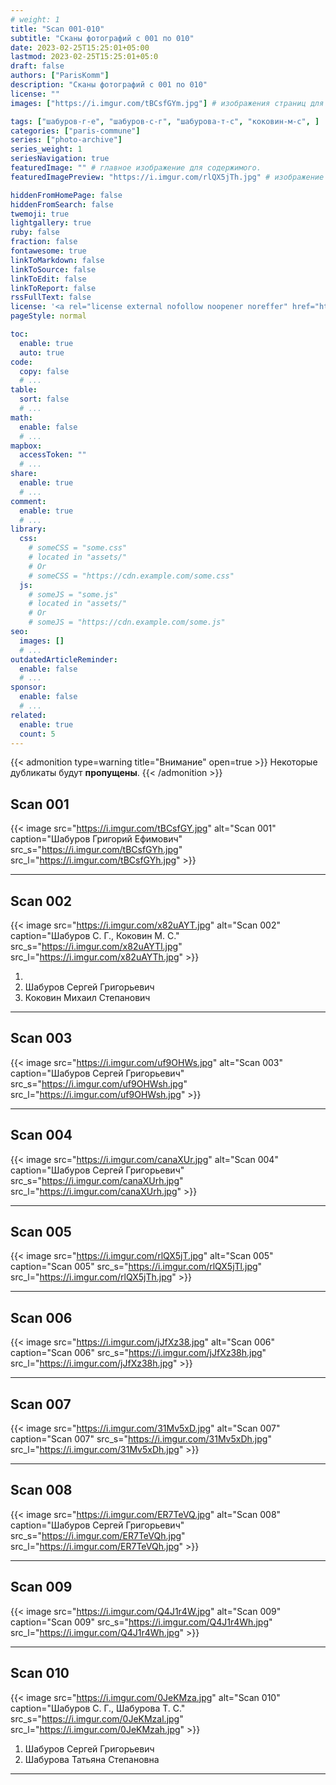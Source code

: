 ```yaml
---
# weight: 1
title: "Scan 001-010"
subtitle: "Сканы фотографий с 001 по 010"
date: 2023-02-25T15:25:01+05:00
lastmod: 2023-02-25T15:25:01+05:0
draft: false
authors: ["ParisKomm"]
description: "Сканы фотографий с 001 по 010"
license: ""
images: ["https://i.imgur.com/tBCsfGYm.jpg"] # изображения страниц для Open Graph и Twitter Cards.

tags: ["шабуров-г-е", "шабуров-с-г", "шабурова-т-с", "коковин-м-с", ]
categories: ["paris-commune"]
series: ["photo-archive"]
series_weight: 1
seriesNavigation: true
featuredImage: "" # главное изображение для содержимого.
featuredImagePreview: "https://i.imgur.com/rlQX5jTh.jpg" # изображение для главной страницы.

hiddenFromHomePage: false
hiddenFromSearch: false
twemoji: true
lightgallery: true
ruby: false
fraction: false
fontawesome: true
linkToMarkdown: false
linkToSource: false
linkToEdit: false
linkToReport: false
rssFullText: false
license: '<a rel="license external nofollow noopener noreffer" href="https://creativecommons.org/licenses/by-nc-nd/4.0/" target="_blank">CC BY-NC-ND 4.0</a>'
pageStyle: normal

toc:
  enable: true
  auto: true
code:
  copy: false
  # ...
table:
  sort: false
  # ...
math:
  enable: false
  # ...
mapbox:
  accessToken: ""
  # ...
share:
  enable: true
  # ...
comment:
  enable: true
  # ...
library:
  css:
    # someCSS = "some.css"
    # located in "assets/"
    # Or
    # someCSS = "https://cdn.example.com/some.css"
  js:
    # someJS = "some.js"
    # located in "assets/"
    # Or
    # someJS = "https://cdn.example.com/some.js"
seo:
  images: []
  # ...
outdatedArticleReminder:
  enable: false
  # ...
sponsor:
  enable: false
  # ...
related:
  enable: true
  count: 5
---
```


<!--more-->

{{< admonition type=warning title="Внимание" open=true >}}
Некоторые дубликаты будут **пропущены**.
{{< /admonition >}}

## Scan 001

{{< image src="https://i.imgur.com/tBCsfGY.jpg" alt="Scan 001" caption="Шабуров Григорий Ефимович" src_s="https://i.imgur.com/tBCsfGYh.jpg" src_l="https://i.imgur.com/tBCsfGYh.jpg" >}}

***

## Scan 002

{{< image src="https://i.imgur.com/x82uAYT.jpg" alt="Scan 002" caption="Шабуров С. Г., Коковин М. С." src_s="https://i.imgur.com/x82uAYTl.jpg" src_l="https://i.imgur.com/x82uAYTh.jpg" >}}

1.
2. Шабуров Сергей Григорьевич
3. Коковин Михаил Степанович

***

## Scan 003

{{< image src="https://i.imgur.com/uf9OHWs.jpg" alt="Scan 003" caption="Шабуров Сергей Григорьевич" src_s="https://i.imgur.com/uf9OHWsh.jpg" src_l="https://i.imgur.com/uf9OHWsh.jpg" >}}

***

## Scan 004

{{< image src="https://i.imgur.com/canaXUr.jpg" alt="Scan 004" caption="Шабуров Сергей Григорьевич" src_s="https://i.imgur.com/canaXUrh.jpg" src_l="https://i.imgur.com/canaXUrh.jpg" >}}

***

## Scan 005

{{< image src="https://i.imgur.com/rlQX5jT.jpg" alt="Scan 005" caption="Scan 005" src_s="https://i.imgur.com/rlQX5jTl.jpg" src_l="https://i.imgur.com/rlQX5jTh.jpg" >}}

***

## Scan 006

{{< image src="https://i.imgur.com/jJfXz38.jpg" alt="Scan 006" caption="Scan 006" src_s="https://i.imgur.com/jJfXz38h.jpg" src_l="https://i.imgur.com/jJfXz38h.jpg" >}}

***

## Scan 007

{{< image src="https://i.imgur.com/31Mv5xD.jpg" alt="Scan 007" caption="Scan 007" src_s="https://i.imgur.com/31Mv5xDh.jpg" src_l="https://i.imgur.com/31Mv5xDh.jpg" >}}

***

## Scan 008

{{< image src="https://i.imgur.com/ER7TeVQ.jpg" alt="Scan 008" caption="Шабуров Сергей Григорьевич" src_s="https://i.imgur.com/ER7TeVQh.jpg" src_l="https://i.imgur.com/ER7TeVQh.jpg" >}}

***

## Scan 009

{{< image src="https://i.imgur.com/Q4J1r4W.jpg" alt="Scan 009" caption="Scan 009" src_s="https://i.imgur.com/Q4J1r4Wh.jpg" src_l="https://i.imgur.com/Q4J1r4Wh.jpg" >}}

***

## Scan 010

{{< image src="https://i.imgur.com/0JeKMza.jpg" alt="Scan 010" caption="Шабуров С. Г., Шабурова Т. С." src_s="https://i.imgur.com/0JeKMzal.jpg" src_l="https://i.imgur.com/0JeKMzah.jpg" >}}

1. Шабуров Сергей Григорьевич
2. Шабурова Татьяна Степановна

***
